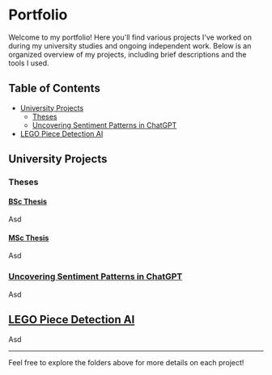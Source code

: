 # Portfolio

Welcome to my portfolio! Here you'll find various projects I've worked on during my university studies and ongoing independent work. Below is an organized overview of my projects, including brief descriptions and the tools I used.

## Table of Contents
- [University Projects](#university-projects)
  - [Theses](#theses)
  - [Uncovering Sentiment Patterns in ChatGPT](#uncovering-sentiment-patterns-in-chatgpt)
- [LEGO Piece Detection AI](#lego-piece-detection-ai)

## University Projects

### Theses



#### [BSc Thesis](https://github.com/jenototh/portfolio/blob/main/university-projects/theses/bsc_thesis.pdf)

Asd

#### [MSc Thesis](https://github.com/jenototh/portfolio/blob/main/university-projects/theses/msc_thesis_no_appendix.pdf)

Asd

### [Uncovering Sentiment Patterns in ChatGPT](https://github.com/jenototh/portfolio/tree/main/university-projects/uncovering-sentiment-patterns-in-chatgpt)

Asd

## [LEGO Piece Detection AI](https://github.com/jenototh/portfolio/tree/main/lego-piece-detection-ai)

Asd

---

Feel free to explore the folders above for more details on each project!

